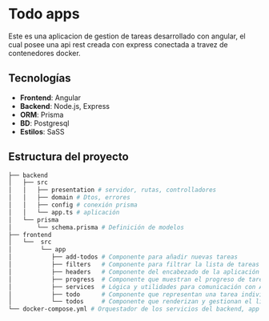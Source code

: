 # Todo apps

Este es una aplicacion de gestion de tareas desarrollado con angular, el cual posee una api rest creada con express conectada a travez de contenedores docker.

## Tecnologías 

- **Frontend**: Angular
- **Backend**: Node.js, Express
- **ORM**: Prisma
- **BD**: Postgresql
- **Estilos**: SaSS

## Estructura del proyecto
```bash
├── backend
│   ├── src
│   │   ├── presentation # servidor, rutas, controlladores
│   │   ├── domain # Dtos, errores
│   │   ├── config # conexión prisma
│   │   └── app.ts # aplicación
│   └── prisma
│       └── schema.prisma # Definición de modelos
├── frontend
│   └──  src
│        └── app 
│           ├── add-todos # Componente para añadir nuevas tareas
│           ├── filters   # Componente para filtrar la lista de tareas
│           ├── headers   # Componente del encabezado de la aplicación
│           ├── progress  # Componente que muestran el progreso de tareas completadas
│           ├── services  # Lógica y utilidades para comunicación con APIs
│           ├── todo      # Componente que representan una tarea individual
│           └── todos     # Componente que renderizan y gestionan el listado de tareas
└── docker-compose.yml # Orquestador de los servicios del backend, app y base de datos
```
